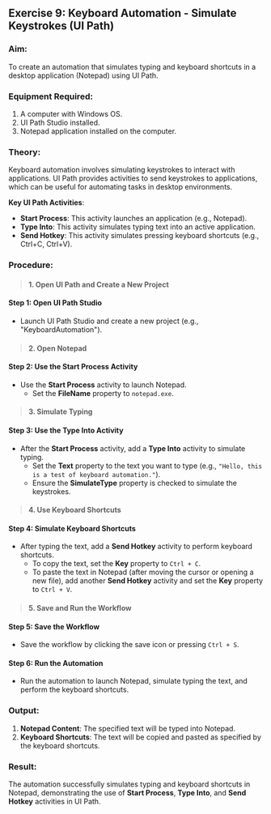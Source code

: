 ## Exercise 9: Keyboard Automation - Simulate Keystrokes (UI Path)

### Aim:
To create an automation that simulates typing and keyboard shortcuts in a desktop application (Notepad) using UI Path.

### Equipment Required:
1. A computer with Windows OS.
2. UI Path Studio installed.
3. Notepad application installed on the computer.

### Theory:
Keyboard automation involves simulating keystrokes to interact with applications. UI Path provides activities to send keystrokes to applications, which can be useful for automating tasks in desktop environments.

**Key UI Path Activities**:
- **Start Process**: This activity launches an application (e.g., Notepad).
- **Type Into**: This activity simulates typing text into an active application.
- **Send Hotkey**: This activity simulates pressing keyboard shortcuts (e.g., Ctrl+C, Ctrl+V).

### Procedure:

>#### 1. **Open UI Path and Create a New Project**
#### Step 1: Open UI Path Studio
- Launch UI Path Studio and create a new project (e.g., "KeyboardAutomation").

>#### 2. **Open Notepad**
#### Step 2: Use the Start Process Activity
- Use the **Start Process** activity to launch Notepad.
  - Set the **FileName** property to `notepad.exe`.

>#### 3. **Simulate Typing**
#### Step 3: Use the Type Into Activity
- After the **Start Process** activity, add a **Type Into** activity to simulate typing.
  - Set the **Text** property to the text you want to type (e.g., `"Hello, this is a test of keyboard automation."`).
  - Ensure the **SimulateType** property is checked to simulate the keystrokes.

>#### 4. **Use Keyboard Shortcuts**
#### Step 4: Simulate Keyboard Shortcuts
- After typing the text, add a **Send Hotkey** activity to perform keyboard shortcuts.
  - To copy the text, set the **Key** property to `Ctrl + C`.
  - To paste the text in Notepad (after moving the cursor or opening a new file), add another **Send Hotkey** activity and set the **Key** property to `Ctrl + V`.

>#### 5. **Save and Run the Workflow**
#### Step 5: Save the Workflow
- Save the workflow by clicking the save icon or pressing `Ctrl + S`.

#### Step 6: Run the Automation
- Run the automation to launch Notepad, simulate typing the text, and perform the keyboard shortcuts.

### Output:
1. **Notepad Content**: The specified text will be typed into Notepad.
2. **Keyboard Shortcuts**: The text will be copied and pasted as specified by the keyboard shortcuts.

### Result:
The automation successfully simulates typing and keyboard shortcuts in Notepad, demonstrating the use of **Start Process**, **Type Into**, and **Send Hotkey** activities in UI Path.
